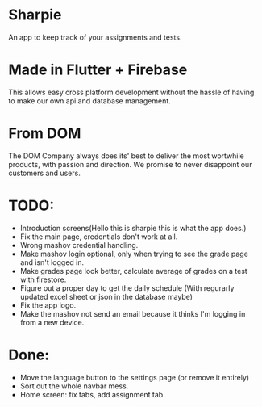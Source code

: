 # Sharpie
An app to keep track of your assignments and tests.

# Made in Flutter + Firebase
This allows easy cross platform development without the hassle of having to make
our own api and database management.

# From DOM
The DOM Company always does its' best to deliver the most wortwhile products, with passion and direction.
We promise to never disappoint our customers and users.

# TODO:

* Introduction screens(Hello this is sharpie this is what the app does.)
* Fix the main page, credentials don't work at all.
* Wrong mashov credential handling.
* Make mashov login optional, only when trying to see the grade page and isn't logged in.
* Make grades page look better, calculate average of grades on a test with firestore.
* Figure out a proper day to get the daily schedule (With regurarly updated excel sheet or json in the database maybe)
* Fix the app logo.
* Make the mashov not send an email because it thinks I'm logging in from a new device.

# Done: 

* Move the language button to the settings page (or remove it entirely)
* Sort out the whole navbar mess.
* Home screen: fix tabs, add assignment tab. 

